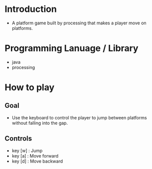 # Introduction
- A platform game built by processing that makes a player move on platforms.

# Programming Lanuage / Library
- java
- processing

# How to play
## Goal
- Use the keyboard to control the player to jump between platforms without falling into the gap.
## Controls
- key [w] : Jump
- key [a] : Move forward
- key [d] : Move backward
